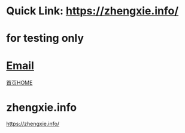 ﻿# Quick Link: https://zhengxie.info/
# for testing only

# <a href="mailto:seymour.zx@foxmail.com">Email</a>

<a href="https://zhengxie.info/">首页HOME</a>

# zhengxie.info
https://zhengxie.info/
